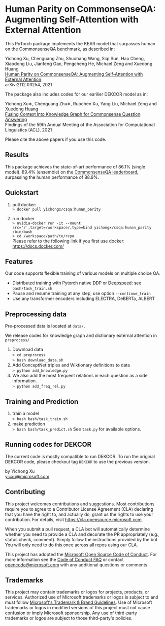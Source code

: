 # Human Parity on CommonsenseQA: Augmenting Self-Attention with External Attention

This PyTorch package implements the KEAR model that surpasses human on the CommonsenseQA benchmark, as described in:

Yichong Xu, Chenguang Zhu, Shuohang Wang, Siqi Sun, Hao Cheng, Xiaodong Liu, Jianfeng Gao, Pengcheng He, Michael Zeng and Xuedong Huang<br/>
[Human Parity on CommonsenseQA: Augmenting Self-Attention with External Attention](https://arxiv.org/pdf/2112.03254.pdf)</br>
arXiv:2112.03254, 2021<br/>

The package also includes codes for our earilier DEKCOR model as in:

Yichong Xu∗, Chenguang Zhu∗, Ruochen Xu, Yang Liu, Michael Zeng and Xuedong Huang<br/>
[Fusing Context Into Knowledge Graph for Commonsense Question Answering](https://arxiv.org/pdf/2012.04808.pdf)</br>
Findings of the 59th Annual Meeting of the Association for Computational Linguistics (ACL), 2021<br/>

Please cite the above papers if you use this code. 

## Results
This package achieves the state-of-art performance of 86.1% (single model), 89.4% (ensemble) on the [CommonsenseQA leaderboard](https://www.tau-nlp.org/csqa-leaderboard), surpassing the human performance of 88.9%.

## Quickstart 

1. pull docker: </br>
   ```> docker pull yichongx/csqa:human_parity```

2. run docker </br>
   ```> nvidia-docker run -it --mount src='/',target=/workspace/,type=bind yichongx/csqa:human_parity /bin/bash``` </br>
   ```> cd /workspace/path/to/repo``` </br>
    Please refer to the following link if you first use docker: https://docs.docker.com/

## Features

Our code supports flexible training of various models on multiple choice QA.

- Distributed training with Pytorch native DDP or [Deepspeed](https://www.deepspeed.ai/): see ``bash/task_train.sh``
- Pause and resume training at any step; use option ``--continue_train``
- Use any transformer encoders including ELECTRA, DeBERTa, ALBERT

## Preprocessing data
Pre-processed data is located at ```data/```.

We release codes for knowledge graph and dictionary external attention in ``preprocess/``

1. Download data</br>
   ```> cd preprocess```</br>
   ```> bash download_data.sh```</br>
2. Add ConceptNet triples and Wiktionary definitions to data</br>
   ```> python add_knowledge.py```</br>
3. We also add the most frequent relations in each question as a side information.</br>
   ```> python add_freq_rel.py ```</br>

## Training and Prediction
1. train a model</br>
   ```> bash bash/task_train.sh```
2. make prediction</br>
   ```> bash bash/task_predict.sh```
See ``task.py`` for available options.

## Running codes for DEKCOR

The current code is mostly compatible to run DEKCOR. To run the original DEKCOR code, please checkout tag ``DEKCOR`` to use the previous version.

by Yichong Xu</br>
yicxu@microsoft.com

## Contributing

This project welcomes contributions and suggestions.  Most contributions require you to agree to a
Contributor License Agreement (CLA) declaring that you have the right to, and actually do, grant us
the rights to use your contribution. For details, visit https://cla.opensource.microsoft.com.

When you submit a pull request, a CLA bot will automatically determine whether you need to provide
a CLA and decorate the PR appropriately (e.g., status check, comment). Simply follow the instructions
provided by the bot. You will only need to do this once across all repos using our CLA.

This project has adopted the [Microsoft Open Source Code of Conduct](https://opensource.microsoft.com/codeofconduct/).
For more information see the [Code of Conduct FAQ](https://opensource.microsoft.com/codeofconduct/faq/) or
contact [opencode@microsoft.com](mailto:opencode@microsoft.com) with any additional questions or comments.

## Trademarks

This project may contain trademarks or logos for projects, products, or services. Authorized use of Microsoft 
trademarks or logos is subject to and must follow 
[Microsoft's Trademark & Brand Guidelines](https://www.microsoft.com/en-us/legal/intellectualproperty/trademarks/usage/general).
Use of Microsoft trademarks or logos in modified versions of this project must not cause confusion or imply Microsoft sponsorship.
Any use of third-party trademarks or logos are subject to those third-party's policies.
